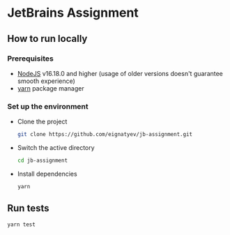 # JetBrains Assignment

## How to run locally

### Prerequisites

-   [NodeJS](https://nodejs.org/en/) v16.18.0 and higher (usage of older versions doesn't guarantee smooth experience)
-   [yarn](https://yarnpkg.com/) package manager

### Set up the environment

-   Clone the project

    ```bash
    git clone https://github.com/eignatyev/jb-assignment.git
    ```

-   Switch the active directory

    ```bash
    cd jb-assignment
    ```

-   Install dependencies

    ```bash
    yarn
    ```

## Run tests

```bash
yarn test
```
